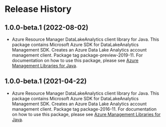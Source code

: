 # Release History

## 1.0.0-beta.1 (2022-08-02)

- Azure Resource Manager DataLakeAnalytics client library for Java. This package contains Microsoft Azure SDK for DataLakeAnalytics Management SDK. Creates an Azure Data Lake Analytics account management client. Package tag package-preview-2019-11. For documentation on how to use this package, please see [Azure Management Libraries for Java](https://aka.ms/azsdk/java/mgmt).

## 1.0.0-beta.1 (2021-04-22)

- Azure Resource Manager DataLakeAnalytics client library for Java. This package contains Microsoft Azure SDK for DataLakeAnalytics Management SDK. Creates an Azure Data Lake Analytics account management client. Package tag package-2016-11. For documentation on how to use this package, please see [Azure Management Libraries for Java](https://aka.ms/azsdk/java/mgmt).
